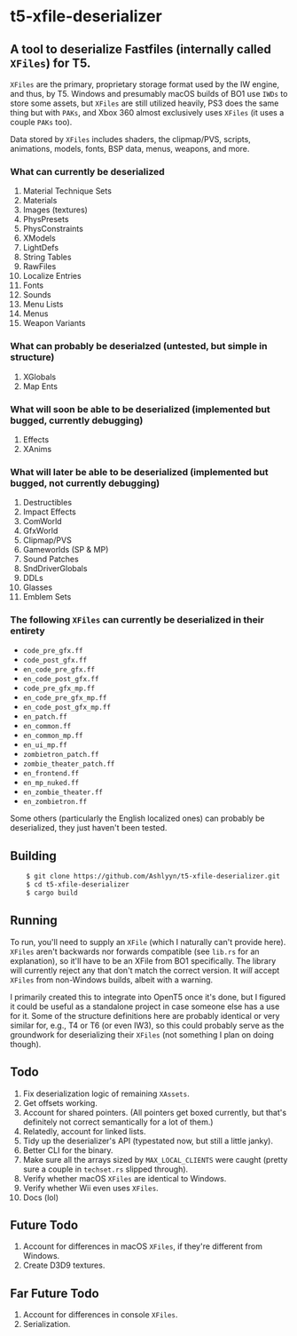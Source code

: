 # t5-xfile-deserializer
## A tool to deserialize Fastfiles (internally called `XFiles`) for T5.

`XFiles` are the primary, proprietary storage format used by the IW engine, and thus, by T5. Windows and presumably macOS builds of BO1 use `IWDs` to store some assets, but `XFiles` are still utilized heavily, PS3 does the same thing but with `PAKs`, and Xbox 360 almost exclusively uses `XFiles` (it uses a couple `PAKs` too).

Data stored by `XFiles` includes shaders, the clipmap/PVS, scripts, animations, models, fonts, BSP data, menus, weapons, and more.

### What can currently be deserialized
1. Material Technique Sets
2. Materials
3. Images (textures)
4. PhysPresets
5. PhysConstraints
6. XModels
7. LightDefs
8. String Tables
9. RawFiles
10. Localize Entries
11. Fonts
12. Sounds
13. Menu Lists
14. Menus
15. Weapon Variants

### What can probably be deserialzed (untested, but simple in structure)
1. XGlobals
2. Map Ents

### What will soon be able to be deserialized (implemented but bugged, currently debugging)
1. Effects
3. XAnims

### What will later be able to be deserialized (implemented but bugged, not currently debugging)
1. Destructibles
2. Impact Effects
3. ComWorld
4. GfxWorld
5. Clipmap/PVS
6. Gameworlds (SP & MP)
7. Sound Patches
8. SndDriverGlobals
9. DDLs
10. Glasses
11. Emblem Sets

### The following `XFiles` can currently be deserialized in their entirety
* `code_pre_gfx.ff`
* `code_post_gfx.ff`
* `en_code_pre_gfx.ff`
* `en_code_post_gfx.ff`
* `code_pre_gfx_mp.ff`
* `en_code_pre_gfx_mp.ff`
* `en_code_post_gfx_mp.ff`
* `en_patch.ff`
* `en_common.ff`
* `en_common_mp.ff`
* `en_ui_mp.ff`
* `zombietron_patch.ff`
* `zombie_theater_patch.ff`
* `en_frontend.ff`
* `en_mp_nuked.ff`
* `en_zombie_theater.ff`
* `en_zombietron.ff`

Some others (particularly the English localized ones) can probably be deserialized, they just haven't been tested.

## Building
```bash
    $ git clone https://github.com/Ashlyyn/t5-xfile-deserializer.git
    $ cd t5-xfile-deserializer
    $ cargo build
```

## Running
To run, you'll need to supply an `XFile` (which I naturally can't provide here). `XFiles` aren't backwards nor forwards compatible (see `lib.rs` for an explanation), so it'll have to be an XFile from BO1 specifically. The library will currently reject any that don't match the correct version. It *will* accept `XFiles` from non-Windows builds, albeit with a warning. 

I primarily created this to integrate into OpenT5 once it's done, but I figured it could be useful as a standalone project in case someone else has a use for it. Some of the structure definitions here are probably identical or very similar for, e.g., T4 or T6 (or even IW3), so this could probably serve as the groundwork for deserializing their `XFiles` (not something I plan on doing though).

## Todo
1. Fix deserialization logic of remaining `XAssets`.
2. Get offsets working.
3. Account for shared pointers. (All pointers get boxed currently, but that's definitely not correct semantically for a lot of them.)
4. Relatedly, account for linked lists.
5. Tidy up the deserializer's API (typestated now, but still a little janky).
6. Better CLI for the binary.
7. Make sure all the arrays sized by `MAX_LOCAL_CLIENTS` were caught (pretty sure a couple in `techset.rs` slipped through).
8. Verify whether macOS `XFiles` are identical to Windows.
9. Verify whether Wii even uses `XFiles`.
10. Docs (lol)

## Future Todo
1. Account for differences in macOS `XFiles`, if they're different from Windows.
2. Create D3D9 textures.

## Far Future Todo
1. Account for differences in console `XFiles`.
2. Serialization.